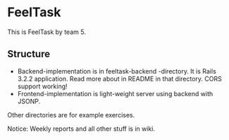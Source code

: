 # FeelTask

This is FeelTask by team 5.

## Structure

* Backend-implementation is in feeltask-backend -directory. It is Rails 3.2.2 application. Read more about in README in that directory. CORS support working!
* Frontend-implementation is light-weight server using backend with JSONP. 

Other directories are for example exercises.

Notice: Weekly reports and all other stuff is in wiki.